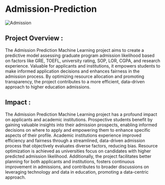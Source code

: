# Admission-Prediction

![Admission](https://github.com/alok12345-roul/Admission-Prediction/assets/79954408/65459882-8249-43a9-bd31-412a68d93ac4) 



## Project Overview :

The Admission Prediction Machine Learning project aims to create a predictive model assessing graduate program admission likelihood based on factors like GRE, TOEFL, university rating, SOP, LOR, CGPA, and research experience. Valuable for applicants and institutions, it empowers students to make informed application decisions and enhances fairness in the admission process. By optimizing resource allocation and promoting transparency, the project contributes to a more efficient, data-driven approach to higher education admissions.

## Impact :
The Admission Prediction Machine Learning project has a profound impact on applicants and academic institutions. Prospective students benefit by gaining valuable insights into their admission prospects, enabling informed decisions on where to apply and empowering them to enhance specific aspects of their profile. Academic institutions experience improved efficiency and fairness through a streamlined, data-driven admission process that objectively evaluates diverse factors, reducing bias. Resource optimization is achieved as universities focus on candidates with higher predicted admission likelihood. Additionally, the project facilitates better planning for both applicants and institutions, fosters continuous improvement in admissions, and contributes to broader discussions on leveraging technology and data in education, promoting a data-centric approach.

